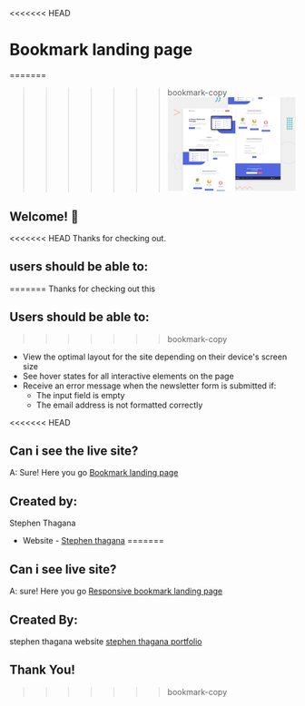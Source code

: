 <<<<<<< HEAD
# Bookmark landing page

=======
>>>>>>> bookmark-copy
![Design preview for the Bookmark landing page coding challenge](./design/desktop-preview.jpg)

## Welcome! 👋

<<<<<<< HEAD
Thanks for checking out.

## users should be able to:
=======
Thanks for checking out this

## Users should be able to:
>>>>>>> bookmark-copy

- View the optimal layout for the site depending on their device's screen size
- See hover states for all interactive elements on the page
- Receive an error message when the newsletter form is submitted if:
  - The input field is empty
  - The email address is not formatted correctly

<<<<<<< HEAD
## Can i see the live site?

A: Sure! Here you go [Bookmark landing page](https://Responsive-bookmark-page.netlify.app)

## Created by:

Stephen Thagana

- Website - [Stephen thagana](https://www.stephen-thagana.netlify.app)
=======
## Can i see live site?

A: sure! Here you go [Responsive bookmark landing page](https://responsive-bookmark-page.netlify.app/)

## Created By:

stephen thagana
website [stephen thagana portfolio](https://stephen-thagana.netlify.app/)

## Thank You!
>>>>>>> bookmark-copy

